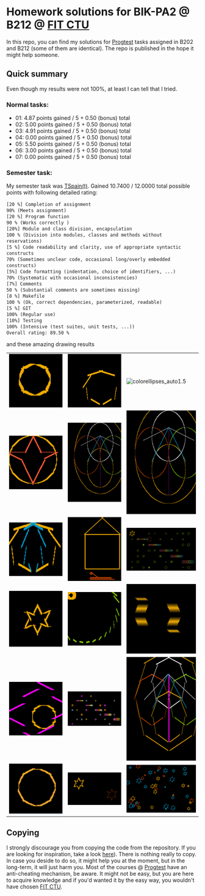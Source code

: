 # Homework solutions for BIK-PA2 @ B212 @ [FIT CTU](https://fit.cvut.cz/en)

In this repo, you can find my solutions for [Progtest](https://progtest.fit.cvut.cz) tasks assigned in B202 and B212 (some of them are identical). The repo is published in the hope it might help someone. 

## Quick summary

Even though my results were not 100%, at least I can tell that I tried.  


### Normal tasks: 

- 01: 4.87 points gained / 5 + 0.50 (bonus) total
- 02: 5.00 points gained / 5 + 0.50 (bonus) total
- 03: 4.91 points gained / 5 + 0.50 (bonus) total
- 04: 0.00 points gained / 5 + 0.50 (bonus) total
- 05: 5.50 points gained / 5 + 0.50 (bonus) total
- 06: 3.00 points gained / 5 + 0.50 (bonus) total
- 07: 0.00 points gained / 5 + 0.50 (bonus) total


### Semester task: 

My semester task was [TSpain(t)](semestralProject/README.md). 
Gained 10.7400 / 12.0000 total possible points with following detailed rating: 

```
[20 %] Completion of assignment
90% (Meets assignment)
[20 %] Program function
90 % (Works correctly )
[20%] Module and class division, encapsulation
100 % (Division into modules, classes and methods without reservations)
[5 %] Code readability and clarity, use of appropriate syntactic constructs
70% (Sometimes unclear code, occasional long/overly embedded constructs)
[5%] Code formatting (indentation, choice of identifiers, ...)
70% (Systematic with occasional inconsistencies)
[7%] Comments
50 % (Substantial comments are sometimes missing)
[8 %] Makefile
100 % (Ok, correct dependencies, parameterized, readable)
[5 %] GIT
100% (Regular use)
[10%] Testing
100% (Intensive (test suites, unit tests, ...))
Overall rating: 89.50 %
```

and these amazing drawing results

|                                                                                         |                                                                                         |                                                                                                               |
|-----------------------------------------------------------------------------------------|-----------------------------------------------------------------------------------------|---------------------------------------------------------------------------------------------------------------|
| <img src="./semestralProject/img/outputs/circle.bmp" alt="circle" width="200"/>         | <img src="./semestralProject/img/outputs/circle2.bmp" alt="circle2" width="200"/>       | <img src="./semestralProject/img/outputs/colorellipses_auto1.5.bmp" alt="colorellipses_auto1.5" width="200"/> |
| <img src="./semestralProject/img/outputs/duck.bmp" alt="duck" width="200"/>             | <img src="./semestralProject/img/outputs/ellipse100.bmp" alt="ellipse100" width="200"/> | <img src="./semestralProject/img/outputs/ellipsep250.bmp" alt="ellipsep250" width="200"/>                     |
| <img src="./semestralProject/img/outputs/eye.bmp" alt="eye" width="200"/>               | <img src="./semestralProject/img/outputs/house_pass.bmp" alt="house_pass" width="200"/> | <img src="./semestralProject/img/outputs/imagenice.bmp" alt="imagenice" width="200"/>                         |
| <img src="./semestralProject/img/outputs/newstar.bmp" alt="newstar" width="200"/>       | <img src="./semestralProject/img/outputs/out1.bmp" alt="out1" width="200"/>             | <img src="./semestralProject/img/outputs/out2_8.bmp" alt="out2_8" width="200"/>                               |
| <img src="./semestralProject/img/outputs/outt.bmp" alt="outt" width="200"/>             | <img src="./semestralProject/img/outputs/outtt.bmp" alt="outtt" width="200"/>           | <img src="./semestralProject/img/outputs/rose.bmp" alt="rose" width="200"/>                                   |
| <img src="./semestralProject/img/outputs/screenshot.png" alt="screenshot" width="200"/> | <img src="./semestralProject/img/outputs/starnew2.bmp" alt="starnew2" width="200"/>     | <img src="./semestralProject/img/outputs/stars.bmp" alt="stars" width="200"/>                                 |


## Copying

I strongly discourage you from copying the code from the repository. 
If you are looking for inspiration, take a look [here](https://github.com/JahodaPaul/FIT_CTU)). There is nothing really to copy. In case you deside to do so, it might help you at the moment, but in the long-term, it will just harm you. Most of the courses @ [Progtest](https://progtest.fit.cvut.cz) have an anti-cheating mechanism, be aware. It might not be easy, but you are here to acquire knowledge and if you'd wanted it by the easy way, you wouldn't have chosen [FIT CTU](https://fit.cvut.cz/en). 



